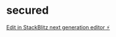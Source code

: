 # secured

[Edit in StackBlitz next generation editor ⚡️](https://stackblitz.com/~/github.com/izzy202242/secured)